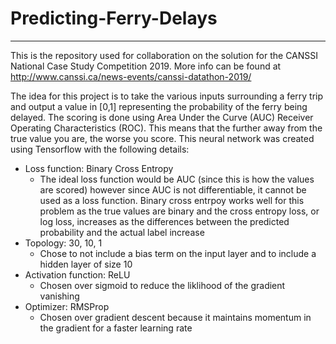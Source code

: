 # Predicting-Ferry-Delays
---
This is the repository used for collaboration on the solution for the CANSSI National Case Study Competition 2019. More info can be found at http://www.canssi.ca/news-events/canssi-datathon-2019/

The idea for this project is to take the various inputs surrounding a ferry trip and output a value in [0,1] representing the probability of the ferry being delayed. The scoring is done using Area Under the Curve (AUC) Receiver Operating Characteristics (ROC). This means that the further away from the true value you are, the worse you score. This neural network was created using Tensorflow with the following details:

 - Loss function: Binary Cross Entropy
    - The ideal loss function would be AUC (since this is how the values are scored) however since AUC is not differentiable, it cannot be used as a loss function. Binary cross entrpoy works well for this problem as the true values are binary and the cross entropy loss, or log loss, increases as the differences between the predicted probability and the actual label increase
- Topology: 30, 10, 1
    - Chose to not include a bias term on the input layer and to include a hidden layer of size 10
- Activation function: ReLU
    - Chosen over sigmoid to reduce the liklihood of the gradient vanishing
- Optimizer: RMSProp
    - Chosen over gradient descent because it maintains momentum in the gradient for a faster learning rate